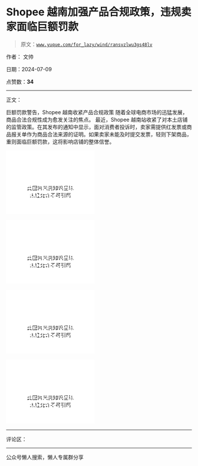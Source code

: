 # Shopee 越南加强产品合规政策，违规卖家面临巨额罚款

> 原文：[`www.yuque.com/for_lazy/wind/ransvzlwu3gs48lv`](https://www.yuque.com/for_lazy/wind/ransvzlwu3gs48lv)

作者： 文帅

日期：2024-07-09

点赞数：**34**

* * *

正文：

巨额罚款警告，Shopee 越南收紧产品合规政策 随着全球电商市场的迅猛发展，商品合法合规性成为愈发关注的焦点。
最近，Shopee 越南站收紧了对本土店铺的监管政策。在其发布的通知中显示，面对消费者投诉时，卖家需提供红发票或商品报关单作为商品合法来源的证明。如果卖家未能及时提交发票，轻则下架商品，重则面临巨额罚款，这将影响店铺的整体信誉。

![](img/3ba41ad811109be64dc515051fb14e3f.png "None")

![](img/70b534d5c2a61f9e6cf691c82ea138a4.png "None")

![](img/6c04431a031188f195d71c03d21c979c.png "None")

![](img/64fb992752ccd952f7d34bbffa0411d9.png "None")

* * *

评论区：

* * *

公众号懒人搜索，懒人专属群分享